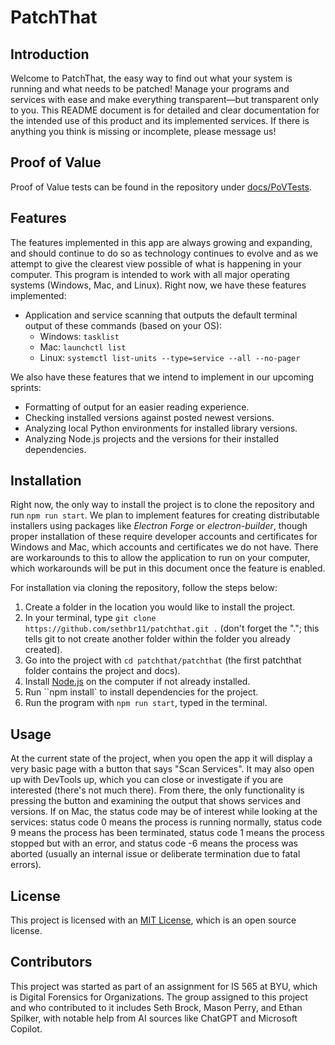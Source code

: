# PatchThat

## Introduction

Welcome to PatchThat, the easy way to find out what your system is running and what needs to be patched! Manage your programs and services with ease and make everything transparent—but transparent only to you. This README document is for detailed and clear documentation for the intended use of this product and its implemented services. If there is anything you think is missing or incomplete, please message us!

## Proof of Value

Proof of Value tests can be found in the repository under [docs/PoVTests](https://github.com/sethbr11/patchthat/docs/PoVTests/Test1-Sept262024.md).

## Features

The features implemented in this app are always growing and expanding, and should continue to do so as technology continues to evolve and as we attempt to give the clearest view possible of what is happening in your computer. This program is intended to work with all major operating systems (Windows, Mac, and Linux). Right now, we have these features implemented:

- Application and service scanning that outputs the default terminal output of these commands (based on your OS):
  - Windows: `tasklist`
  - Mac: `launchctl list`
  - Linux: `systemctl list-units --type=service --all --no-pager`

We also have these features that we intend to implement in our upcoming sprints:

- Formatting of output for an easier reading experience.
- Checking installed versions against posted newest versions.
- Analyzing local Python environments for installed library versions.
- Analyzing Node.js projects and the versions for their installed dependencies.

## Installation

Right now, the only way to install the project is to clone the repository and run `npm run start`. We plan to implement features for creating distributable installers using packages like _Electron Forge_ or _electron-builder_, though proper installation of these require developer accounts and certificates for Windows and Mac, which accounts and certificates we do not have. There are workarounds to this to allow the application to run on your computer, which workarounds will be put in this document once the feature is enabled.

For installation via cloning the repository, follow the steps below:

1. Create a folder in the location you would like to install the project.
2. In your terminal, type `git clone https://github.com/sethbr11/patchthat.git .` (don't forget the "."; this tells git to not create another folder within the folder you already created).
3. Go into the project with `cd patchthat/patchthat` (the first patchthat folder contains the project and docs).
4. Install [Node.js](https://nodejs.org/en/download/package-manager) on the computer if not already installed.
5. Run ``npm install` to install dependencies for the project.
6. Run the program with `npm run start`, typed in the terminal.

## Usage

At the current state of the project, when you open the app it will display a very basic page with a button that says "Scan Services". It may also open up with DevTools up, which you can close or investigate if you are interested (there's not much there). From there, the only functionality is pressing the button and examining the output that shows services and versions. If on Mac, the status code may be of interest while looking at the services: status code 0 means the process is running normally, status code 9 means the process has been terminated, status code 1 means the process stopped but with an error, and status code -6 means the process was aborted (usually an internal issue or deliberate termination due to fatal errors).

## License

This project is licensed with an [MIT License](https://opensource.org/license/mit), which is an open source license.

## Contributors

This project was started as part of an assignment for IS 565 at BYU, which is Digital Forensics for Organizations. The group assigned to this project and who contributed to it includes Seth Brock, Mason Perry, and Ethan Spilker, with notable help from AI sources like ChatGPT and Microsoft Copilot.
